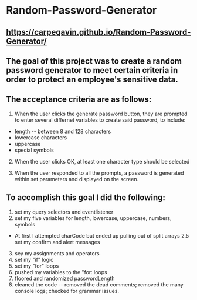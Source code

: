 # Random-Password-Generator
## https://carpegavin.github.io/Random-Password-Generator/

## The goal of this project was to create a random password generator to meet certain criteria in order to protect an employee's sensitive data.

## The acceptance criteria are as follows:
1. When the user clicks the generate password button, they are prompted to enter several differnet variables to create said password, to include:
  * length -- between 8 and 128 characters
  * lowercase characters
  * uppercase
  * special symbols
  
2. When the user clicks OK, at least one character type should be selected

3. When the user responded to all the prompts, a password is generated within set parameters and displayed on the screen.

## To accomplish this goal I did the following:
 1. set my query selectors and eventlistener
 2. set my five variables for length, lowercase, uppercase, numbers, symbols
  * At first I attempted charCode but ended up pulling out of split arrays
 2.5 set my confirm and alert messages
 3. sey my assignments and operators
 4. set my "if" logic
 5. set my "for" loops
 6. pushed my variables to the "for: loops
 7. floored and randomized passwordLength
 8. cleaned the code -- removed the dead comments; removed the many console logs; checked for grammar issues.

